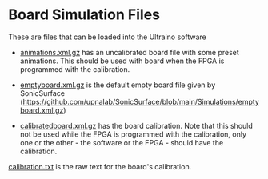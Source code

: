 # Board Simulation Files
These are files that can be loaded into the Ultraino software

- [animations.xml.gz](animations.xml.gz) has an uncalibrated board file with some preset animations. This should be used with board when the FPGA is programmed with the calibration.

- [emptyboard.xml.gz](emptyboard.xml.gz) is the default empty board file given by SonicSurface (<https://github.com/upnalab/SonicSurface/blob/main/Simulations/emptyboard.xml.gz>)

- [calibratedboard.xml.gz](calibratedboard.xml.gz) has the board calibration. Note that this should not be used while the FPGA is programmed with the calibration, only one or the other - the software or the FPGA - should have the calibration.

[calibration.txt](calibration.txt) is the raw text for the board's calibration.
